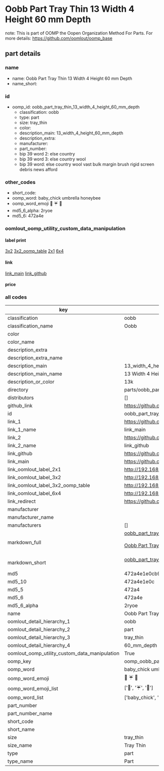 # Oobb Part Tray Thin 13 Width 4 Height 60 mm Depth  

note: This is part of OOMP the Oopen Organization Method For Parts. For more details: https://github.com/oomlout/oomp_base

##  part details
  







### name
* name: Oobb Part Tray Thin 13 Width 4 Height 60 mm Depth
* name_short: 
### id
* oomp_id: oobb_part_tray_thin_13_width_4_height_60_mm_depth
  * classification: oobb
  * type: part
  * size: tray_thin
  * color: 
  * description_main: 13_width_4_height_60_mm_depth
  * description_extra: 
  * manufacturer: 
  * part_number: 
  * bip 39 word 2: else country
  * bip 39 word 3: else country wool
  * bip 39 word: else country wool vast bulk margin brush rigid screen debris news afford

### other_codes
* short_code: 
* oomp_word: baby_chick umbrella honeybee
* oomp_word_emoji :baby_chick: :umbrella: :honeybee:
* md5_6_alpha: 2ryoe
* md5_6: 472a4e






### oomlout_oomp_utility_custom_data_manipulation
#### label print
[3x2](http://192.168.1.245:1112/?label=oomp%202ryoe)
[3x2_oomp_table](http://192.168.1.108:1112/?label=oomp%202ryoe)
[2x1](http://192.168.1.242:1112/?label=oomp%202ryoe)
[6x4](http://192.168.1.55:1112/?label=oomp%202ryoe)    

#### link

[link_main](https://github.com/oomlout/oomlout_oomp_version_1_messy/tree/main/parts/oobb_part_tray_thin_13_width_4_height_60_mm_depth) [link_github](https://github.com/oomlout/oomlout_oomp_version_1_messy/tree/main/parts/oobb_part_tray_thin_13_width_4_height_60_mm_depth)                             

#### price







### all codes 
| key | value |  
| --- | --- |  
| classification | oobb |  
| classification_name | Oobb |  
| color |  |  
| color_name |  |  
| description_extra |  |  
| description_extra_name |  |  
| description_main | 13_width_4_height_60_mm_depth |  
| description_main_name | 13 Width 4 Height 60 mm Depth |  
| description_or_color | 13k |  
| directory | parts/oobb_part_tray_thin_13_width_4_height_60_mm_depth |  
| distributors | [] |  
| github_link | https://github.com/oomlout/oomlout_oomp_part_src/tree/main/parts/oobb_part_tray_thin_13_width_4_height_60_mm_depth |  
| id | oobb_part_tray_thin_13_width_4_height_60_mm_depth |  
| link_1 | https://github.com/oomlout/oomlout_oomp_version_1_messy/tree/main/parts/oobb_part_tray_thin_13_width_4_height_60_mm_depth |  
| link_1_name | link_main |  
| link_2 | https://github.com/oomlout/oomlout_oomp_version_1_messy/tree/main/parts/oobb_part_tray_thin_13_width_4_height_60_mm_depth |  
| link_2_name | link_github |  
| link_github | https://github.com/oomlout/oomlout_oomp_version_1_messy/tree/main/parts/oobb_part_tray_thin_13_width_4_height_60_mm_depth |  
| link_main | https://github.com/oomlout/oomlout_oomp_version_1_messy/tree/main/parts/oobb_part_tray_thin_13_width_4_height_60_mm_depth |  
| link_oomlout_label_2x1 | http://192.168.1.242:1112/?label=oomp%202ryoe |  
| link_oomlout_label_3x2 | http://192.168.1.245:1112/?label=oomp%202ryoe |  
| link_oomlout_label_3x2_oomp_table | http://192.168.1.108:1112/?label=oomp%202ryoe |  
| link_oomlout_label_6x4 | http://192.168.1.55:1112/?label=oomp%202ryoe |  
| link_redirect | https://github.com/oomlout/oomlout_oomp_version_1_messy/tree/main/parts/oobb_part_tray_thin_13_width_4_height_60_mm_depth |  
| manufacturer |  |  
| manufacturer_name |  |  
| manufacturers | [] |  
| markdown_full | [oobb_part_tray_thin_13_width_4_height_60_mm_depth](none)<br>[](none)<br>[Oobb Part Tray Thin 13 Width 4 Height 60 Mm Depth](none)<br><br> |  
| markdown_short | [oobb_part_tray_thin_13_width_4_height_60_mm_depth](none)<br><br> |  
| md5 | 472a4e1e0cb9e3a61f8f0f1bfa8c4241 |  
| md5_10 | 472a4e1e0c |  
| md5_5 | 472a4 |  
| md5_6 | 472a4e |  
| md5_6_alpha | 2ryoe |  
| name | Oobb Part Tray Thin 13 Width 4 Height 60 mm Depth |  
| oomlout_detail_hierarchy_1 | oobb |  
| oomlout_detail_hierarchy_2 | part |  
| oomlout_detail_hierarchy_3 | tray_thin |  
| oomlout_detail_hierarchy_4 | 60_mm_depth |  
| oomlout_oomp_utility_custom_data_manipulation | True |  
| oomp_key | oomp_oobb_part_tray_thin_13_width_4_height_60_mm_depth |  
| oomp_word | baby_chick umbrella honeybee |  
| oomp_word_emoji | :baby_chick: :umbrella: :honeybee: |  
| oomp_word_emoji_list | [':baby_chick:', ':umbrella:', ':honeybee:'] |  
| oomp_word_list | ['baby_chick', 'umbrella', 'honeybee'] |  
| part_number |  |  
| part_number_name |  |  
| short_code |  |  
| short_name |  |  
| size | tray_thin |  
| size_name | Tray Thin |  
| type | part |  
| type_name | Part |  

